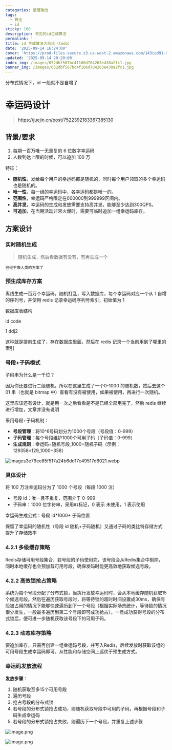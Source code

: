```yaml
---
categories: 整理输出
tags:
  - 算法
  - id
sticky: 100
description: 常见的id生成算法
permalink: ''
title: id 生成算法大杂烩（todo）
date: '2025-09-14 16:24:00'
cover: 'https://prod-files-secure.s3.us-west-2.amazonaws.com/143cad91-961b-48b0-82dc-78fbb6eb5abe/66bdab08-2c95-4215-a279-9a664fd9f37b/wallhaven-85lly2.jpg?X-Amz-Algorithm=AWS4-HMAC-SHA256&X-Amz-Content-Sha256=UNSIGNED-PAYLOAD&X-Amz-Credential=ASIAZI2LB466YWATQHQB%2F20250919%2Fus-west-2%2Fs3%2Faws4_request&X-Amz-Date=20250919T080047Z&X-Amz-Expires=3600&X-Amz-Security-Token=IQoJb3JpZ2luX2VjEFUaCXVzLXdlc3QtMiJHMEUCIQCGeX5lf7WYIiclP2PaDT%2FCoUOoQfHY%2F%2BHHjvk7d31p1QIgHEsXtm%2BBm2HLJ%2FfPtlL086CTtkPU5wgWeneApA2Zo3wqiAQIzv%2F%2F%2F%2F%2F%2F%2F%2F%2F%2FARAAGgw2Mzc0MjMxODM4MDUiDEAcasX%2Ftnc4OPExQCrcA8anrEcM9imVEZUpFk7AcDD70xEwdqSDNCzqiaV%2BwcxsZO5Ul2Exx7saPrlQhM4maQNe6tIDSiloBLOcMUIF0dOsgG2pFEGuEic5T4bfaJZZyhdO1E0kt7pMQKFKSUlU81rghJTaP8I3cHRNbG%2BM9AVFqAi%2FCBBC9ulE13I3oJdSyhlQ1fBPfAwLzfM617dtEYiNhcUQO7k39eTpdUUEQM%2F8bHeT4o975KxvXM4%2B3D3m29z79IXoPEBlP4KNxLgFQxIdkx3LNZ3LOW5qb6CaVQszD%2F5iXl2rmVB1f%2B5SEcsJiWN%2BQvJsHNg%2B4XTsXmZwKr2GfKa8ps4Frc4%2FwlpDWcHfakgnPJpGP160pxdFaJUUCDD0T9ZVTVfbbx1w6Jy%2BUnZWf2UXWPiasS3rvf2BsoIUY9AOuM1DIFuwFzYGBS0kEWVHD1u2kzoym2461YeML3xJjCuLLBUQuMXvu%2Fibx9zU4mK6GRpRUnDBnv%2F5p377bk%2BAfBn2262hqVcCvjDeTzCDQg3ZrgSynqurCY%2FI3FpmjhuYSdYKBq7CsjQpoHJZrVMcWa3qe%2Bz%2FvoV0Y4yEScLmTDHevt%2FWj3%2FU4NKzqQdWkPLGn78wygTWSpI%2BP8dYOeAUJFk2EE97fYh1MK%2B9s8YGOqUBK7c%2BSP2j71v0Wz0l%2Bka1P%2FhcYWUz7hHpw1SBm1o2d%2Ftb8ixpYT8r%2BCpAjd7JxszwvBmsRcC871U2kwh%2B9T2N7pS0YU5TcmQQvfwsp1Kg5FR4YUn34NZ1XHc6PNiMJpKC4eGpIxEFJ3APOSLPu7Mqdyd9HO5semT969Y0KVm6jk%2BfX%2FznQUFsD41ooYo%2BKJOch%2FY5CDkGaP%2BWTli%2BhQ2OiVKGADp5&X-Amz-Signature=0186e3a8c74e5b1929c798ae0e8f3cad3d5da4822674d8fb99aaa78394a3b92f&X-Amz-SignedHeaders=host&x-amz-checksum-mode=ENABLED&x-id=GetObject'
updated: '2025-09-14 20:20:00'
index_img: /images/652dbf567bc4f106d704263e430a2fc1.jpg
banner_img: /images/652dbf567bc4f106d704263e430a2fc1.jpg
---
```


分布式情况下，id 一般就不是自增了


# 幸运码设计

> https://juejin.cn/post/7522392183367385130

## 背景/要求

1. 每期一百万唯一无重复的 6 位数字幸运码
2. 人数到达上限的时候，可以追加 100 万

特征：

- **随机性**，发给每个用户的幸运码都是随机的，同时每个用户领取的多个幸运码也是随机的。
- **唯一性**，每一组的幸运码中，各幸运码都是唯一的。
- **范围性**，幸运码严格限定在000000到999999区间内。
- **高并发**，幸运码的生成和发放需要支持高并发，能够至少达到300QPS。
- **可追加**，在当期活动非常火爆时，需要可临时追加一组幸运码库存。

## 方案设计


### 实时随机生成

> 随机生成，然后看数据有没有，有再生成一个

`已经不像人类的方案了`


### 预生成库存方案


离线生成一百万个幸运码，随机打乱，写入数据库，每个幸运码对应一个从 1 自增的序列号，并使用 redis 记录幸运码序列号索引，初始值为 1


数据库表结构


id code


1 ddj2


这种就是提前生成了，存在数据库里面，然后在 redis 记录一个当前用到了哪里的索引


### 号段+子码模式


子码串为什么是一千位？


因为你还要进行二级随机，所以在这里生成了一个0-1000 的随机数，然后去这个 01 串（也就是 bitmap 中）查看有没有被使用，如果被使用，再进行一次随机。


这里应该还有设计，就是用一次之后看看是不是已经全部用完了，然后 redis 继续进行增加，文章并没有说明


采用号段+子码机制：

- **号段管理**：将10^6号码划分为1000个号段（号段值：0-999）
- **子码管理**：每个号段维护1000个可用子码（子码值：0-999）
- **生成规则**：幸运码=随机号段_1000+随机子码（示例：129358=129_1000+358）

![images3e79ee85f517a24b6dd17c49517d6021.webp](/images/00898df9e2516fa4f0f181649bb7126d.webp)


### 具体设计


将 100 万注幸运码分为了 1000 个号段（每段 1000 注）

- 号段 id：唯一且不重复，范围介于 0-999
- 子码串：1000 位字符串，采用`01`标记，0 表示 未使用，1 表示使用

幸运码生成公式：号段 id*1000+ 子码位置


保留了幸运码的随机性（号段 id 随机+子码随机）又通过子码的类比特存储方式提升了存储效率


### 4.2.1 多级缓存策略


Redis存储可用号段集合，若号段的子码使用完，该号段会从Redis集合中剔除，同时本地缓存也会预加载可用号段，确保发码时能更高效地获取候选号段。


### 4.2.2 高效锁抢占策略


系统为每个号段分配了分布式锁，当执行发放幸运码时，会从本地缓存随机获取15个候选号段。然后在遍历获取号段时，将等待锁的超时时间设置成30ms，确保号段被占用的情况下能够快速遍历到下一个号段（根据实际场景统计，等待锁的情况很少发生，一般最多遍历到第二个号段即可成功抢占）。一旦成功获得号段的分布式锁后，便可进一步随机获取该号段下的可用子码。


### 4.2.3 动态库存策略


要追加库存，只需再创建一组幸运码号段，并写入Redis，后续发放时获取该组的可用号段生成幸运码即可。从性能和存储空间上远优于预生成方式。


### 幸运码发放流程


**发放步骤**：

1. 随机获取至多15个可用号段
2. 遍历号段
3. 抢占号段的分布式锁
4. 若号段的分布式锁抢占成功，则随机获取号段中可用的子码，再根据号段和子码生成幸运码
5. 若号段的分布式锁抢占失败，则遍历下一个号段，并重复上述步骤

![image.png](/images/035399511e7a9d2be97ad9c7b0b1c6d7.png)


![image.png](/images/26032740c6d1a88a70a626c31b95f6fc.png)

